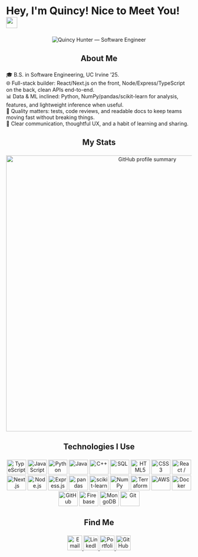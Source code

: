 # Hey, I'm Quincy! Nice to Meet You! <img src="https://raw.githubusercontent.com/MartinHeinz/MartinHeinz/master/wave.gif" width="30px">

###

<div align="center">
  <img src="https://raw.githubusercontent.com/quincyhunter/Q/main/pixelartbanner.png" alt="Quincy Hunter — Software Engineer" />
</div>


###

<h2 align="center">About Me</h2>

###

🎓 B.S. in Software Engineering, UC Irvine ’25.  
🌐 Full-stack builder: React/Next.js on the front, Node/Express/TypeScript on the back, clean APIs end-to-end.  
📊 Data & ML inclined: Python, NumPy/pandas/scikit-learn for analysis, features, and lightweight inference when useful.  
🧪 Quality matters: tests, code reviews, and readable docs to keep teams moving fast without breaking things.  
🤝 Clear communication, thoughtful UX, and a habit of learning and sharing.

###

<h2 align="center">My Stats</h2>

###

<div align="center">
  <img src="http://github-profile-summary-cards.vercel.app/api/cards/profile-details?username=quincyhunter&theme=bear" width="750" alt="GitHub profile summary" />
</div>

###

<h2 align="center">Technologies I Use</h2>

###

<div align="center">
  <!-- Languages -->
  <img src="https://cdn.jsdelivr.net/gh/devicons/devicon/icons/typescript/typescript-original.svg" height="40" width="52" alt="TypeScript" />
  <img src="https://cdn.jsdelivr.net/gh/devicons/devicon/icons/javascript/javascript-original.svg" height="40" width="52" alt="JavaScript" />
  <img src="https://cdn.jsdelivr.net/gh/devicons/devicon/icons/python/python-original.svg" height="40" width="52" alt="Python" />
  <img src="https://cdn.jsdelivr.net/gh/devicons/devicon/icons/java/java-original.svg" height="40" width="52" alt="Java" />
  <img src="https://cdn.jsdelivr.net/gh/devicons/devicon/icons/cplusplus/cplusplus-original.svg" height="40" width="52" alt="C++" />
  <img src="https://cdn.jsdelivr.net/gh/devicons/devicon/icons/sqlite/sqlite-original.svg" height="40" width="52" alt="SQL" />
  <img src="https://cdn.jsdelivr.net/gh/devicons/devicon/icons/html5/html5-plain.svg" height="40" width="52" alt="HTML5" />
  <img src="https://cdn.jsdelivr.net/gh/devicons/devicon/icons/css3/css3-plain.svg" height="40" width="52" alt="CSS3" />

  <!-- Frameworks & Libraries -->
  <img src="https://cdn.jsdelivr.net/gh/devicons/devicon/icons/react/react-original.svg" height="40" width="52" alt="React / React Native" />
  <img src="https://cdn.jsdelivr.net/gh/devicons/devicon/icons/nextjs/nextjs-original-wordmark.svg" height="40" width="52" alt="Next.js" />
  <img src="https://cdn.jsdelivr.net/gh/devicons/devicon/icons/nodejs/nodejs-original.svg" height="40" width="52" alt="Node.js" />
  <img src="https://cdn.jsdelivr.net/gh/devicons/devicon/icons/express/express-original.svg" height="40" width="52" alt="Express.js" />
  <img src="https://cdn.jsdelivr.net/gh/devicons/devicon/icons/pandas/pandas-original.svg" height="40" width="52" alt="pandas" />
  <img src="https://cdn.jsdelivr.net/gh/devicons/devicon/icons/scikitlearn/scikitlearn-original.svg" height="40" width="52" alt="scikit-learn" />
  <img src="https://cdn.jsdelivr.net/gh/devicons/devicon/icons/numpy/numpy-original.svg" height="40" width="52" alt="NumPy" />

  <!-- Cloud, DevOps & Databases -->
  <img src="https://cdn.jsdelivr.net/gh/devicons/devicon/icons/terraform/terraform-original.svg" height="40" width="52" alt="Terraform" />
  <img src="https://cdn.jsdelivr.net/gh/devicons/devicon/icons/amazonwebservices/amazonwebservices-original-wordmark.svg" height="40" width="52" alt="AWS" />
  <img src="https://cdn.jsdelivr.net/gh/devicons/devicon/icons/docker/docker-original.svg" height="40" width="52" alt="Docker" />
  <img src="https://cdn.jsdelivr.net/gh/devicons/devicon/icons/githubactions/githubactions-original.svg" height="40" width="52" alt="GitHub Actions" />
  <img src="https://cdn.jsdelivr.net/gh/devicons/devicon/icons/firebase/firebase-plain.svg" height="40" width="52" alt="Firebase" />
  <img src="https://cdn.jsdelivr.net/gh/devicons/devicon/icons/mongodb/mongodb-original.svg" height="40" width="52" alt="MongoDB" />
  <img src="https://cdn.jsdelivr.net/gh/devicons/devicon/icons/git/git-plain.svg" height="40" width="52" alt="Git" />
</div>

###

<h2 align="center">Find Me</h2>

###

<div align="center">
  <a href="mailto:quincyhunter03@gmail.com" target="_blank" rel="noopener noreferrer">
    <img src="https://img.shields.io/static/v1?message=Email&logo=gmail&label=&color=EA4335&logoColor=white&labelColor=&style=for-the-badge" height="40" alt="Email" />
  </a>
  <a href="https://www.linkedin.com/in/quincy-hunter-b748a8245/" target="_blank" rel="noopener noreferrer">
    <img src="https://img.shields.io/static/v1?message=LinkedIn&logo=linkedin&label=&color=0A66C2&logoColor=white&labelColor=&style=for-the-badge" height="40" alt="LinkedIn" />
  </a>
  <a href="https://quincyhunter.com" target="_blank" rel="noopener noreferrer">
    <img src="https://img.shields.io/static/v1?message=Portfolio&logo=vercel&label=&color=000000&logoColor=white&labelColor=&style=for-the-badge" height="40" alt="Portfolio" />
  </a>
  <a href="https://github.com/quincyhunter" target="_blank" rel="noopener noreferrer">
    <img src="https://img.shields.io/static/v1?message=GitHub&logo=github&label=&color=181717&logoColor=white&labelColor=&style=for-the-badge" height="40" alt="GitHub" />
  </a>
</div>

###
